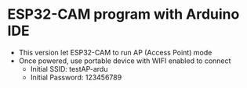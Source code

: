 # ESP32-CAM program with Arduino IDE

- This version let ESP32-CAM to run AP (Access Point) mode
- Once powered, use portable device with WIFI enabled to connect
  - Initial SSID: testAP-ardu
  - Initial Password: 123456789
